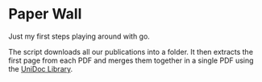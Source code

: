 # Paper Wall

Just my first steps playing around with go.

The script downloads all our publications into a folder.
It then extracts the first page from each PDF and merges them together in a single PDF using the [UniDoc Library](https://unidoc.io/).